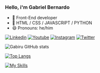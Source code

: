 ### Hello, i'm Gabriel Bernardo

- 🔭 Front-End developer
- 🌱 HTML / CSS / JAVASCRIPT / PYTHON
- 😄 Pronouns: he/him

[![Linkedin](https://img.shields.io/badge/LinkedIn-0077B5?style=for-the-badge&logo=linkedin&logoColor=white)](https://www.linkedin.com/in/gabriel-bernardo-dos-reis-84205822b/)
[![Youtube](https://img.shields.io/badge/YouTube-FF0000?style=for-the-badge&logo=youtube&logoColor=white)](https://www.youtube.com/channel/UCxiEetyrr8BQ-sX0W-6FiqA)
[![Instagram](https://img.shields.io/badge/Instagram-E4405F?style=for-the-badge&logo=instagram&logoColor=white)](https://www.instagram.com/gabriel.berreis/)
[![Twitter](https://img.shields.io/badge/Twitter-1DA1F2?style=for-the-badge&logo=twitter&logoColor=white)](https://twitter.com/gabirubernardo/)

![Gabiru GitHub stats](https://github-readme-stats.vercel.app/api?username=gabiruexe&show_icons=true&theme=chartreuse-dark)

[![Top Langs](https://github-readme-stats.vercel.app/api/top-langs/?username=gabiruexe&layout=compact&theme=chartreuse-dark)](https://github.com/anuraghazra/github-readme-stats)

[![My Skills](https://skillicons.dev/icons?i=js,html,css,python)](https://skillicons.dev)



